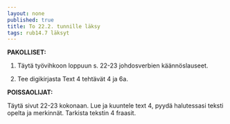 ```yaml
---
layout: none
published: true
title: To 22.2. tunnille läksy
tags: rub14.7 läksyt
---
```

**PAKOLLISET:**

1. Täytä työvihkoon loppuun s. 22-23 johdosverbien käännöslauseet.

2. Tee digikirjasta Text 4 tehtävät 4 ja 6a.

**POISSAOLIJAT:**

Täytä sivut 22-23 kokonaan. Lue ja kuuntele text 4, pyydä halutessasi teksti opelta ja merkinnät. Tarkista tekstin 4 fraasit.
